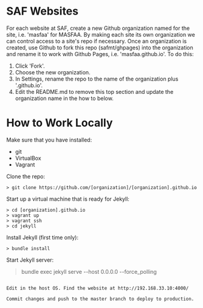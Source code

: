 # SAF Websites

For each website at SAF, create a new Github organization named for the site, i.e. 'masfaa' for MASFAA. By making each site its own organization we can control access to a site's repo if necessary. Once an organization is created, use Github to fork this repo (safmt/ghpages) into the organization and rename it to work with Github Pages, i.e. 'masfaa.github.io'. To do this:

1. Click 'Fork'.
2. Choose the new organization.
3. In Settings, rename the repo to the name of the organization plus '.github.io'.
4. Edit the README.md to remove this top section and update the organization name in the how to below.

# How to Work Locally

Make sure that you have installed:
* git
* VirtualBox
* Vagrant

Clone the repo:
```
> git clone https://github.com/[organization]/[organization].github.io
```

Start up a virtual machine that is ready for Jekyll:
```
> cd [organization].github.io
> vagrant up
> vagrant ssh
> cd jekyll
```

Install Jekyll (first time only):
```
> bundle install
```

Start Jekyll server:
> bundle exec jekyll serve --host 0.0.0.0 --force_polling
```

Edit in the host OS. Find the website at http://192.168.33.10:4000/

Commit changes and push to the master branch to deploy to production.
